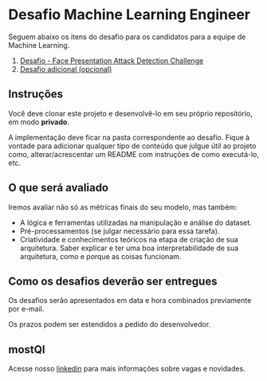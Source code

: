 # Desafio Machine Learning Engineer

Seguem abaixo os itens do desafio para os candidatos para a equipe de Machine Learning.

1. [Desafio - Face Presentation Attack Detection Challenge](./desafio/README.md)
2. [Desafio adicional (opcional)](./extras/README.md)

## Instruções

Você deve clonar este projeto e desenvolvê-lo em seu próprio repositório, em modo **privado**.

A implementação deve ficar na pasta correspondente ao desafio. Fique à vontade para adicionar qualquer tipo de conteúdo que julgue útil ao projeto como, alterar/acrescentar um README com instruções de como executá-lo, etc.

## O que será avaliado
Iremos avaliar não só as métricas finais do seu modelo, mas também:
- A lógica e ferramentas utilizadas na manipulação e análise do dataset.
- Pré-processamentos (se julgar necessário para essa tarefa).
- Criatividade e conhecimentos teóricos na etapa de criação de sua arquitetura. Saber explicar e ter uma boa interpretabilidade de sua arquitetura, como e porque as coisas funcionam.

## Como os desafios deverão ser entregues

Os desafios serão apresentados em data e hora combinados previamente por e-mail.

Os prazos podem ser estendidos a pedido do desenvolvedor.

## mostQI

Acesse nosso [linkedin](https://www.linkedin.com/company/mobile-solution-technology/posts/?feedView=all) para mais informações sobre vagas e novidades.
